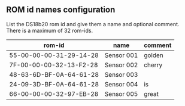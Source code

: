## ROM id names configuration

List the DS18b20 rom id and give them a name and optional comment.  
There is a maximum of 32 rom-ids.

|   rom-id                | name       | comment |
|-------------------------|------------|---------|
| 55-00-00-00-31-29-14-28 | Sensor 001 | golden  |
| 7F-00-00-00-32-13-F2-28 | Sensor 002 | cherry  |
| 48-63-6D-BF-0A-64-61-28 | Sensor 003 |         |
| 24-09-3D-BF-0A-64-61-28 | Sensor 004 | is      |
| 66-00-00-00-32-97-EB-28 | Sensor 005 | great   |
